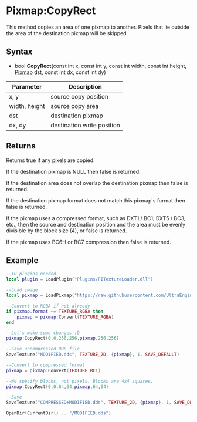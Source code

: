 # Pixmap:CopyRect

This method copies an area of one pixmap to another. Pixels that lie outside the area of the destination pixmap will be skipped.

## Syntax

- bool **CopyRect**(const int x, const int y, const int width, const int height, [Pixmap](Pixmap.md) dst, const int dx, const int dy)

| Parameter | Description |
|---|---|
| x, y | source copy position |
| width, height | source copy area |
| dst | destination pixmap |
| dx, dy | destination write position |
  
## Returns
  
Returns true if any pixels are copied.
  
If the destination pixmap is NULL then false is returned.
  
If the destination area does not overlap the destination pixmap then false is returned.
  
If the destination pixmap format does not match this pixmap's format then false is returned.

If the pixmap uses a compressed format, such as DXT1 / BC1, DXT5 / BC3, etc., then the source and destination position and the area must be evenly divisible by the block size (4), or false is returned.

If the pixmap uses BC6H or BC7 compression then false is returned.

## Example

```lua
--IO plugins needed
local plugin = LoadPlugin("Plugins/FITextureLoader.dll")

--Load image
local pixmap = LoadPixmap("https://raw.githubusercontent.com/UltraEngine/Documentation/master/Assets/Materials/scifiwall.jpg")

--Convert to RGBA if not already
if pixmap.format ~= TEXTURE_RGBA then
    pixmap = pixmap:Convert(TEXTURE_RGBA)
end

--Let's make some changes :D
pixmap:CopyRect(0,0,256,256,pixmap,256,256)

--Save uncompressed DDS file
SaveTexture("MODIFIED.dds", TEXTURE_2D, {pixmap}, 1, SAVE_DEFAULT)

--Convert to compressed format
pixmap = pixmap:Convert(TEXTURE_BC1)

--We specify blocks, not pixels. Blocks are 4x4 squares.
pixmap:CopyRect(0,0,64,64,pixmap,64,64)

--Save
SaveTexture("COMPRESSED+MODIFIED.dds", TEXTURE_2D, {pixmap}, 1, SAVE_DEFAULT)

OpenDir(CurrentDir() .. "/MODIFIED.dds")
```
